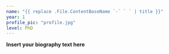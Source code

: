 ```yaml
---
name: "{{ replace .File.ContentBaseName `-` ` ` | title }}"
year: 1
profile_pic: "profile.jpg"
level: PhD
---
```


**Insert your biography text here**
